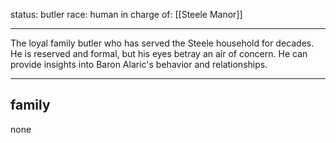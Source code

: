 

status: butler
race: human
in charge of: [[Steele Manor]]

---

The loyal family butler who has served the Steele household for decades. He is reserved and formal, but his eyes betray an air of concern. He can provide insights into Baron Alaric's behavior and relationships.

---

## family

none